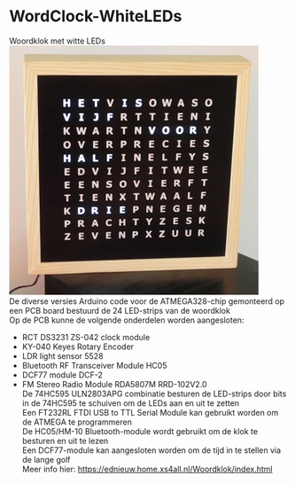 # WordClock-WhiteLEDs

Woordklok met witte LEDs<br>
<img alt="Woordklok" src="woordklokCIMG2963.JPG" width="450" /><br>
De diverse versies Arduino code voor de ATMEGA328-chip gemonteerd op een PCB board bestuurd de 24 LED-strips van de woordklok<br>
Op de PCB kunne de volgende onderdelen worden aangesloten: <br>
- RCT DS3231 ZS-042 clock module<br>
- KY-040 Keyes Rotary Encoder<br>
- LDR light sensor 5528<br>
- Bluetooth RF Transceiver Module HC05<br>
- DCF77 module DCF-2<br>
- FM Stereo Radio Module RDA5807M RRD-102V2.0 <br>
De 74HC595 ULN2803APG combinatie besturen de LED-strips door bits in de 74HC595 te schuiven om de LEDs aan en uit te zetten<br>
Een FT232RL FTDI USB to TTL Serial Module kan gebruikt worden om de ATMEGA te programmeren<br>
De HC05/HM-10 Bluetooth-module wordt gebruikt om de klok te besturen en uit te lezen<br>
Een DCF77-module kan aangesloten worden om de tijd in te stellen via de lange golf<br>
Meer info hier: https://ednieuw.home.xs4all.nl/Woordklok/index.html


